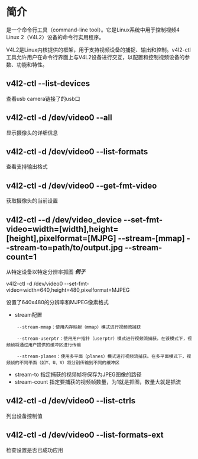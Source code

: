 # 简介
是一个命令行工具（command-line tool）。它是Linux系统中用于控制视频4 Linux 2（V4L2）设备的命令行实用程序。

V4L2是Linux内核提供的框架，用于支持视频设备的捕捉、输出和控制。v4l2-ctl工具允许用户在命令行界面上与V4L2设备进行交互，以配置和控制视频设备的参数、功能和特性。

v4l2-ctl --list-devices
-----------------------
查看usb camera链接了的usb口

v4l2-ctl -d /dev/video0 --all
-----------------------------
显示摄像头的详细信息

v4l2-ctl -d /dev/video0 --list-formats 
---------------------------------------
查看支持输出格式

v4l2-ctl -d /dev/video0 --get-fmt-video
---------------------------------------
获取摄像头的当前设置

v4l2-ctl --d /dev/video_device --set-fmt-video=width=[width],height=[height],pixelformat=[MJPG] --stream-[mmap] --stream-to=path/to/output.jpg --stream-count=1
-------------------------------------------------------------------------
从特定设备以特定分辨率抓图
***例子***

v4l2-ctl -d /dev/video0 --set-fmt-video=width=640,height=480,pixelformat=MJPEG

设置了640x480的分辨率和MJPEG像素格式

* stream配置
~~~
    --stream-mmap：使用内存映射（mmap）模式进行视频流捕获

    --stream-userptr：使用用户指针（userptr）模式进行视频流捕获。在该模式下，视频帧将通过用户提供的缓冲区进行传输

    --stream-planes：使用多平面（planes）模式进行视频流捕获。在多平面模式下，视频帧的不同平面（如Y、U、V）将分别传输到不同的缓冲区
~~~
* stream-to 指定捕获的视频帧将保存为JPEG图像的路径
* stream-count 指定要捕获的视频帧数量，为1就是抓图，数量大就是抓流

v4l2-ctl -d /dev/video0 --list-ctrls
------------------------------------
列出设备控制值

v4l2-ctl -d /dev/video0 --list-formats-ext
-------------------------------------
检查设置是否已成功应用